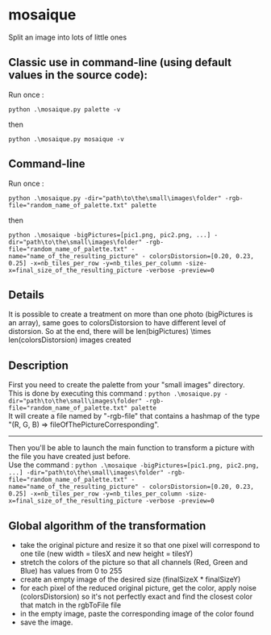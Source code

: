 # mosaique
Split an image into lots of little ones


## Classic use in command-line (using default values in the source code):
Run once :
```console
python .\mosaique.py palette -v
```
then 
```console
python .\mosaique.py mosaique -v
```

## Command-line
Run once :
```console
python .\mosaique.py -dir="path\to\the\small\images\folder" -rgb-file="random_name_of_palette.txt" palette
```
then
```console
python .\mosaique -bigPictures=[pic1.png, pic2.png, ...] -dir="path\to\the\small\images\folder" -rgb-file="random_name_of_palette.txt" -name="name_of_the_resulting_picture" - colorsDistorsion=[0.20, 0.23, 0.25] -x=nb_tiles_per_row -y=nb_tiles_per_column -size-x=final_size_of_the_resulting_picture -verbose -preview=0
```

## Details
It is possible to create a treatment on more than one photo (bigPictures is an array),
	same goes to colorsDistorsion to have different level of distorsion.
	So at the end, there will be len(bigPictures) \times len(colorsDistorsion) images created
 	
## Description 
First you need to create the palette from your "small images" directory.  
This is done by executing this command : ```python .\mosaique.py -dir="path\to\the\small\images\folder" -rgb-file="random_name_of_palette.txt" palette```  
It will create a file named by "-rgb-file" that contains a hashmap of the type "(R, G, B) => fileOfThePictureCorresponding".

-----------------------

Then you'll be able to launch the main function to transform a picture with the file you have created just before.  
Use the command : ```python .\mosaique -bigPictures=[pic1.png, pic2.png, ...] -dir="path\to\the\small\images\folder" -rgb-file="random_name_of_palette.txt" -name="name_of_the_resulting_picture" - colorsDistorsion=[0.20, 0.23, 0.25] -x=nb_tiles_per_row -y=nb_tiles_per_column -size-x=final_size_of_the_resulting_picture -verbose -preview=0```
 	
## Global algorithm of the transformation
* take the original picture and resize it so that one pixel will correspond to one tile (new width = tilesX and new height = tilesY)
* stretch the colors of the picture so that all channels (Red, Green and Blue) has values from 0 to 255
* create an empty image of the desired size (finalSizeX * finalSizeY)
* for each pixel of the reduced original picture, get the color, apply noise (colorsDistorsion) so it's not perfectly exact and find the closest color that match in the rgbToFile file
* in the empty image, paste the corresponding image of the color found
* save the image.
 
